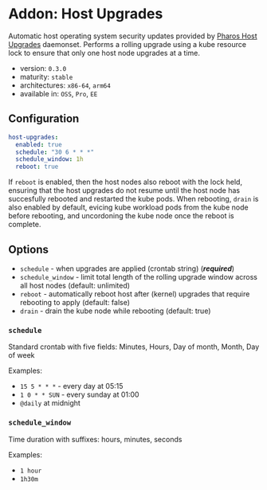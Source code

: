 # Addon: Host Upgrades

Automatic host operating system security updates provided by [Pharos Host Upgrades](https://github.com/kontena/pharos-host-upgrades/) daemonset. Performs a rolling upgrade using a kube resource lock to ensure that only one host node upgrades at a time.

- version: `0.3.0`
- maturity: `stable`
- architectures: `x86-64`, `arm64`
- available in: `OSS`, `Pro`, `EE`

## Configuration

```yaml
host-upgrades:
  enabled: true
  schedule: "30 6 * * *"
  schedule_window: 1h
  reboot: true
```

If `reboot` is enabled, then the host nodes also reboot with the lock held, ensuring that the host upgrades do not resume until the host node has succesfully rebooted and restarted the kube pods. When rebooting, `drain` is also enabled by default, evicing kube workload pods from the kube node before rebooting, and uncordoning the kube node once the reboot is complete.

## Options

* `schedule` - when upgrades are applied (crontab string) (***required***)
* `schedule_window` - limit total length of the rolling upgrade window across all host nodes (default: unlimited)
* `reboot` - automatically reboot host after (kernel) upgrades that require rebooting to apply (default: false)
* `drain` - drain the kube node while rebooting (default: true)

### `schedule`

Standard crontab with five fields: Minutes, Hours, Day of month, Month, Day of week

Examples:

* `15 5 * * *` - every day at 05:15
* `1 0 * * SUN` - every sunday at 01:00
* `@daily` at midnight

### `schedule_window`

Time duration with suffixes: hours, minutes, seconds

Examples:

* `1 hour`
* `1h30m`
